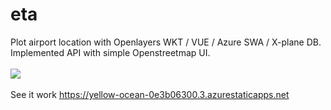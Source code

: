 # eta
Plot airport location with Openlayers WKT / VUE / Azure SWA / X-plane DB.<br>
Implemented API with simple Openstreetmap UI.<br><br>
<img src="https://yellow-ocean-0e3b06300.3.azurestaticapps.net/input.jpg"><br><br>
See it work https://yellow-ocean-0e3b06300.3.azurestaticapps.net

